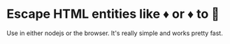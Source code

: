 # Escape HTML entities like &#9830; or &diams; to 💎

Use in either nodejs or the browser. It's really simple and works pretty fast. 